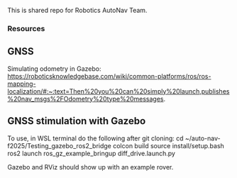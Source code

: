 This is shared repo for Robotics AutoNav Team. 


### Resources
## GNSS
Simulating odometry in Gazebo:
https://roboticsknowledgebase.com/wiki/common-platforms/ros/ros-mapping-localization/#:~:text=Then%20you%20can%20simply%20launch,publishes%20nav_msgs%2FOdometry%20type%20messages.

## GNSS stimulation with Gazebo 
To use, in WSL terminal do the following after git cloning:
cd ~/auto-nav-f2025/Testing_gazebo_ros2_bridge
colcon build
source install/setup.bash
ros2 launch ros_gz_example_bringup diff_drive.launch.py

Gazebo and RViz should show up with an example rover. 
